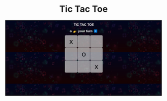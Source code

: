 <h1 align="center"> Tic Tac Toe</h1>

![glimpse](https://github.com/mayuriwasu1/Tic-Tac-Toe/blob/main/src/redm.png)
